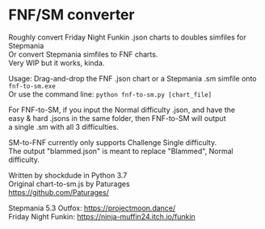 # FNF/SM converter
Roughly convert Friday Night Funkin .json charts to doubles simfiles for Stepmania \
Or convert Stepmania simfiles to FNF charts. \
Very WIP but it works, kinda.

Usage: Drag-and-drop the FNF .json chart or a Stepmania .sm simfile onto `fnf-to-sm.exe` \
Or use the command line: `python fnf-to-sm.py [chart_file]`

For FNF-to-SM, if you input the Normal difficulty .json, and have the \
easy & hard .jsons in the same folder, then FNF-to-SM will output \
a single .sm with all 3 difficulties.

SM-to-FNF currently only supports Challenge Single difficulty. \
The output "blammed.json" is meant to replace "Blammed", Normal difficulty.

Written by shockdude in Python 3.7 \
Original chart-to-sm.js by Paturages \
https://github.com/Paturages/

Stepmania 5.3 Outfox: https://projectmoon.dance/ \
Friday Night Funkin: https://ninja-muffin24.itch.io/funkin
